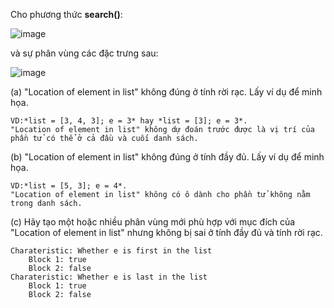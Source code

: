 Cho phương thức **search()**:

![image](https://user-images.githubusercontent.com/48431650/94504990-51de2500-0234-11eb-9b3b-b42ed8c8da72.png)

và sự phân vùng các đặc trưng sau:

![image](https://user-images.githubusercontent.com/48431650/94505017-602c4100-0234-11eb-8d1e-15535ad5b567.png)


(a) "Location of element in list" không đúng ở tính rời rạc. Lấy ví dụ để minh họa.

    VD:*list = [3, 4, 3]; e = 3* hay *list = [3]; e = 3*.
    "Location of element in list" không dự đoán trước được là vị trí của phần tử có thể ở cả đầu và cuối danh sách.

(b) "Location of element in list" không đúng ở tính đầy đủ. Lấy ví dụ để minh họa.

    VD:*list = [5, 3]; e = 4*.
    "Location of element in list" không có ô dành cho phần tử không nằm trong danh sách.

(c) Hãy tạo một hoặc nhiều phân vùng mới phù hợp với mục đích của "Location of element in list" nhưng không bị sai ở tính đầy đủ và tính rời rạc.

    Charateristic: Whether e is first in the list
        Block 1: true
        Block 2: false
    Charateristic: Whether e is last in the list
        Block 1: true
        Block 2: false
